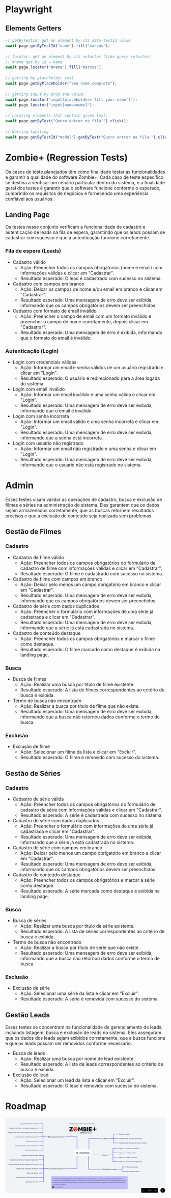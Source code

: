 # Playwright

## Elements Getters

```js
// getByTestId: get an element by its data-testid value
await page.getByTestId("name").fill("marcos");

// locator: get an element by its selector (like query selector)
// #name get by id = name
await page.locator("#name").fill("marcos");

// getting by placeholder text
await page.getByPlaceholder("Seu nome completo");

// getting input by prop and value:
await page.locator("input[placeholder='fill your name']");
await page.locator("input[name=name]");

// Locating elements that contain given text.
await page.getByText("Quero entrar na fila!").click();

// Nesting locating
await page.getByTestId("modal").getByText("Quero entrar na fila!").click();
```

# Zombie+ (Regression Tests)

Os casos de teste planejados têm como finalidade testar as funcionalidades e garantir a qualidade do software Zombie+. Cada caso de teste específico se destina a verificar um cenário particular dentro do sistema, e a finalidade geral dos testes é garantir que o software funcione conforme o esperado, cumprindo os requisitos de negócios e fornecendo uma experiência confiável aos usuários.

## Landing Page

Os testes nesse conjunto verificam a funcionalidade de cadastro e autenticação de leads na fila de espera, garantindo que os leads possam se cadastrar com sucesso e que a autenticação funcione corretamente.

### Fila de espera (Leads)

- Cadastro válido
  - Ação: Preencher todos os campos obrigatórios (nome e email) com informações válidas e clicar em "Cadastrar".
  - Resultado esperado: O lead é cadastrado com sucesso no sistema.
- Cadastro com campos em branco
  - Ação: Deixar os campos de nome e/ou email em branco e clicar em "Cadastrar".
  - Resultado esperado: Uma mensagem de erro deve ser exibida, informando que os campos obrigatórios devem ser preenchidos.
- Cadastro com formato de email inválido
  - Ação: Preencher o campo de email com um formato inválido e preencher o campo de nome corretamente, depois clicar em "Cadastrar".
  - Resultado esperado: Uma mensagem de erro é exibida, informando que o formato do email é inválido.

### Autenticação (Login)

- Login com credenciais válidas
  - Ação: Informar um email e senha válidos de um usuário registrado e clicar em "Login".
  - Resultado esperado: O usuário é redirecionado para a área logada do sistema.
- Login com email inválido
  - Ação: Informar um email inválido e uma senha válida e clicar em "Login".
  - Resultado esperado: Uma mensagem de erro deve ser exibida, informando que o email é inválido.
- Login com senha incorreta
  - Ação: Informar um email válido e uma senha incorreta e clicar em "Login".
  - Resultado esperado: Uma mensagem de erro deve ser exibida, informando que a senha está incorreta.
- Login com usuário não registrado
  - Ação: Informar um email não registrado e uma senha e clicar em "Login".
  - Resultado esperado: Uma mensagem de erro deve ser exibida, informando que o usuário não está registrado no sistema.

# Admin

Esses testes visam validar as operações de cadastro, busca e exclusão de filmes e séries na administração do sistema. Eles garantem que os dados sejam armazenados corretamente, que as buscas retornem resultados precisos e que a exclusão de conteúdo seja realizada sem problemas.

## Gestão de Filmes

### Cadastro

- Cadastro de filme válido
  - Ação: Preencher todos os campos obrigatórios do formulário de cadastro de filme com informações válidas e clicar em "Cadastrar".
  - Resultado esperado: O filme é cadastrado com sucesso no sistema.
- Cadastro de filme com campos em branco
  - Ação: Deixar pelo menos um campo obrigatório em branco e clicar em "Cadastrar".
  - Resultado esperado: Uma mensagem de erro deve ser exibida, informando que os campos obrigatórios devem ser preenchidos.
- Cadastro de série com dados duplicados
  - Ação: Preencher o formulário com informações de uma série já cadastrada e clicar em "Cadastrar".
  - Resultado esperado: Uma mensagem de erro deve ser exibida, informando que a série já está cadastrada no sistema.
- Cadastro de conteúdo destaque
  - Ação: Preencher todos os campos obrigatórios e marcar o filme como destaque.
  - Resultado esperado: O filme marcado como destaque é exibida na landing page.

### Busca

- Busca de filmes
  - Ação: Realizar uma busca por título de filme existente.
  - Resultado esperado: A lista de filmes correspondentes ao critério de busca é exibida.
- Termo de busca não encontrado
  - Ação: Realizar a busca por título de filme que não existe.
  - Resultado esperado: Uma mensagem de erro deve ser exibida, informando que a busca não retornou dados conforme o termo de busca.

### Exclusão

- Exclusão de filme
  - Ação: Selecionar um filme da lista e clicar em "Excluir".
  - Resultado esperado: O filme é removido com sucesso do sistema.

## Gestão de Séries

### Cadastro

- Cadastro de série válida
  - Ação: Preencher todos os campos obrigatórios do formulário de cadastro de série com informações válidas e clicar em "Cadastrar".
  - Resultado esperado: A série é cadastrada com sucesso no sistema.
- Cadastro de série com dados duplicados
  - Ação: Preencher o formulário com informações de uma série já cadastrada e clicar em "Cadastrar".
  - Resultado esperado: Uma mensagem de erro deve ser exibida, informando que a série já está cadastrada no sistema.
- Cadastro de série com campos em branco
  - Ação: Deixar pelo menos um campo obrigatório em branco e clicar em "Cadastrar".
  - Resultado esperado: Uma mensagem de erro deve ser exibida, informando que os campos obrigatórios devem ser preenchidos.
- Cadastro de conteúdo destaque
  - Ação: Preencher todos os campos obrigatórios e marcar a série como destaque.
  - Resultado esperado: A série marcada como destaque é exibida na landing page.

### Busca

- Busca de séries
  - Ação: Realizar uma busca por título de série existente.
  - Resultado esperado: A lista de séries correspondentes ao critério de busca é exibida.
- Termo de busca não encontrado
  - Ação: Realizar a busca por título de série que não existe.
  - Resultado esperado: Uma mensagem de erro deve ser exibida, informando que a busca não retornou dados conforme o termo de busca.

### Exclusão

- Exclusão de série
  - Ação: Selecionar uma série da lista e clicar em "Excluir".
  - Resultado esperado: A série é removida com sucesso do sistema.

## Gestão Leads

Esses testes se concentram na funcionalidade de gerenciamento de leads, incluindo listagem, busca e exclusão de leads no sistema. Eles asseguram que os dados dos leads sejam exibidos corretamente, que a busca funcione e que os leads possam ser removidos conforme necessário.

- Busca de leads
  - Ação: Realizar uma busca por nome de lead existente.
  - Resultado esperado: A lista de leads correspondentes ao critério de busca é exibida.
- Exclusão de lead
  - Ação: Selecionar um lead da lista e clicar em "Excluir".
  - Resultado esperado: O lead é removido com sucesso do sistema.

# Roadmap

![alt text](md-img/image.png)
